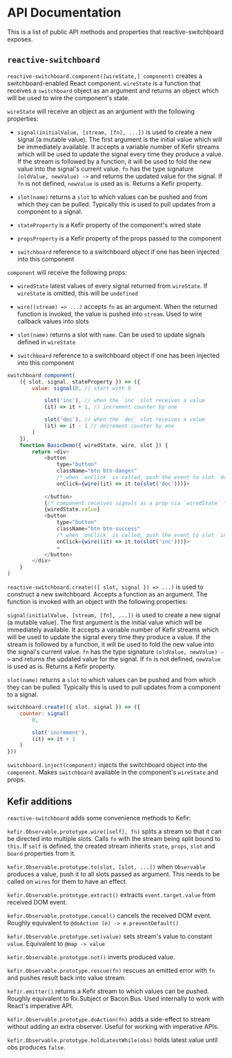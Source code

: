 # API Documentation

This is a list of public API methods and properties that reactive-switchboard exposes.

## ```reactive-switchboard```

`reactive-switchboard.component([wireState,] component)` creates a switchboard-enabled React component. `wireState` is a function that receives a `switchboard` object as an argument and returns an object which will be used to wire the component's state.

`wireState` will receive an object as an argument with the following properties:

* ```signal(initialValue, [stream, [fn], ...])``` is used to create a new signal (a mutable value). The first argument is the initial value which will be immediately available. It accepts a variable number of Kefir streams which will be used to update the signal every time they produce a value. If the stream is followed by a function, it will be used to fold the new value into the signal's current value. `fn` has the type signature `(oldValue, newValue) ->` and returns the updated value for the signal. If `fn` is not defined, `newValue` is used as is. Returns a Kefir property.

* ```slot(name)``` returns a ```slot``` to which values can be pushed and from which they can be pulled. Typically this is used to pull updates from a component to a signal.

* `stateProperty` is a Kefir property of the component's wired state

* `propsProperty` is a Kefir property of the props passed to the component

* `switchboard` reference to a switchboard object if one has been injected into this component

`component` will receive the following props:

* `wiredState` latest values of every signal returned from `wireState`. If `wireState` is omitted, this will be `undefined`

* `wire((stream) => ...)` accepts `fn` as an argument. When the returned function is invoked, the value is pushed into `stream`. Used to wire callback values into slots

* `slot(name)` returns a slot with `name`. Can be used to update signals defined in `wireState`

* `switchboard` reference to a switchboard object if one has been injected into this component

```javascript
switchboard.component(
    ({ slot, signal, stateProperty }) => ({
        value: signal(0, // start with 0

            slot('inc'), // when the `inc` slot receives a value
            (it) => it + 1, // increment counter by one

            slot('dec'), // when the `dec` slot receives a value
            (it) => it - 1 // decrement counter by one
        )
    }),
    function BasicDemo({ wiredState, wire, slot }) {
        return <div>
            <button
                type="button"
                className="btn btn-danger"
                /* when `onClick` is called, push the event to slot `dec` */
                onClick={wire((it) => it.to(slot('dec')))}>
                -
            </button>
            {/* component receives signals as a prop via `wiredState` */}
            {wiredState.value}
            <button
                type="button"
                className="btn btn-success"
                /* when `onClick` is called, push the event to slot `inc` */
                onClick={wire((it) => it.to(slot('inc')))}>
                +
            </button>
        </div>
    }
)
```


`reactive-switchboard.create(({ slot, signal }) => ...)` is used to construct a new switchboard. Accepts a function as an argument. The function is invoked with an object with the following properties:

```signal(initialValue, [stream, [fn], ...])``` is used to create a new signal (a mutable value). The first argument is the initial value which will be immediately available. It accepts a variable number of Kefir streams which will be used to update the signal every time they produce a value. If the stream is followed by a function, it will be used to fold the new value into the signal's current value. `fn` has the type signature `(oldValue, newValue) ->` and returns the updated value for the signal. If `fn` is not defined, `newValue` is used as is. Returns a Kefir property.

```slot(name)``` returns a ```slot``` to which values can be pushed and from which they can be pulled. Typically this is used to pull updates from a component to a signal.

```javascript
switchboard.create(({ slot, signal }) => ({
    counter: signal(
        0,

        slot('increment'),
        (it) => it + 1
    )
}))
```

`switchboard.inject(component)` injects the switchboard object into the `component`. Makes `switchboard` available in the component's `wireState` and props.

## Kefir additions

`reactive-switchboard` adds some convenience methods to Kefir:

`kefir.Observable.prototype.wire([self], fn)` splits a stream so that it can be directed into multiple slots. Calls `fn` with the stream being split bound to `this`. If `self` is defined, the created stream inherits `state`, `props`, `slot` and `board` properties from it.

`kefir.Observable.prototype.to(slot, [slot, ...])` when `Observable` produces a value, push it to all slots passed as argument. This needs to be called on `wires` for them to have an effect.

`kefir.Observable.prototype.extract()` extracts `event.target.value` from received DOM event.

`kefir.Observable.prototype.cancel()` cancels the received DOM event. Roughly equivalent to `@doAction (e) -> e.preventDefault()`

`kefir.Observable.prototype.set(value)` sets stream's value to constant `value`. Equivalent to `@map -> value`

`kefir.Observable.prototype.not()` inverts produced value.

`kefir.Observable.prototype.rescue(fn)` rescues an emitted error with `fn` and pushes result back into value stream.

`kefir.emitter()` returns a Kefir stream to which values can be pushed. Roughly equivalent to Rx.Subject or Bacon.Bus. Used internally to work with React's imperative API.

```kefir.Observable.prototype.doAction(fn)``` adds a side-effect to stream without adding an extra observer. Useful for working with imperative APIs.

```kefir.Observable.prototype.holdLatestWhile(obs)``` holds latest value until obs produces `false`.
